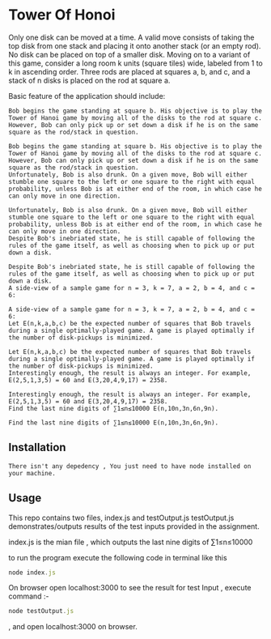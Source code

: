 # Tower Of Honoi

Only one disk can be moved at a time.
A valid move consists of taking the top disk from one stack and placing it onto another stack (or an empty rod).
No disk can be placed on top of a smaller disk.
Moving on to a variant of this game, consider a long room k units (square tiles) wide, labeled from 1 to k in ascending order. Three rods are placed at squares a, b, and c, and a stack of n disks is placed on the rod at square a.

Basic feature of the application should include:

    Bob begins the game standing at square b. His objective is to play the Tower of Hanoi game by moving all of the disks to the rod at square c. However, Bob can only pick up or set down a disk if he is on the same square as the rod/stack in question.

    Bob begins the game standing at square b. His objective is to play the Tower of Hanoi game by moving all of the disks to the rod at square c. However, Bob can only pick up or set down a disk if he is on the same square as the rod/stack in question.
    Unfortunately, Bob is also drunk. On a given move, Bob will either stumble one square to the left or one square to the right with equal probability, unless Bob is at either end of the room, in which case he can only move in one direction.

    Unfortunately, Bob is also drunk. On a given move, Bob will either stumble one square to the left or one square to the right with equal probability, unless Bob is at either end of the room, in which case he can only move in one direction.
    Despite Bob's inebriated state, he is still capable of following the rules of the game itself, as well as choosing when to pick up or put down a disk.

    Despite Bob's inebriated state, he is still capable of following the rules of the game itself, as well as choosing when to pick up or put down a disk.
    A side-view of a sample game for n = 3, k = 7, a = 2, b = 4, and c = 6:

    A side-view of a sample game for n = 3, k = 7, a = 2, b = 4, and c = 6:
    Let E(n,k,a,b,c) be the expected number of squares that Bob travels during a single optimally-played game. A game is played optimally if the number of disk-pickups is minimized.

    Let E(n,k,a,b,c) be the expected number of squares that Bob travels during a single optimally-played game. A game is played optimally if the number of disk-pickups is minimized.
    Interestingly enough, the result is always an integer. For example, E(2,5,1,3,5) = 60 and E(3,20,4,9,17) = 2358.

    Interestingly enough, the result is always an integer. For example, E(2,5,1,3,5) = 60 and E(3,20,4,9,17) = 2358.
    Find the last nine digits of ∑1≤n≤10000 E(n,10n,3n,6n,9n).

    Find the last nine digits of ∑1≤n≤10000 E(n,10n,3n,6n,9n).

## Installation
    There isn't any depedency , You just need to have node installed on your machine. 


## Usage
This repo contains two files, index.js and testOutput.js 
testOutput.js demonstrates/outputs results of the test inputs provided in the assignment.

index.js is the mian file , which outputs the last nine digits of ∑1≤n≤10000

to run the program execute the following code in terminal like this 
```javascript
node index.js
```
On browser open localhost:3000 to see the result
for test Input , execute command :- 
```javascript
node testOutput.js
```
, and open localhost:3000 on browser.